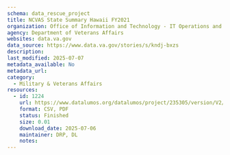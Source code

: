 ```yaml
---
schema: data_rescue_project 
title: NCVAS State Summary Hawaii FY2021
organization: Office of Information and Technology - IT Operations and Services (ITOPS)
agency: Department of Veterans Affairs
websites: data.va.gov
data_source: https://www.data.va.gov/stories/s/kndj-bxzs
description: 
last_modified: 2025-07-07
metadata_available: No
metadata_url: 
category:
  - Military & Veterans Affairs 
resources:
  - id: 1224
    url: https://www.datalumos.org/datalumos/project/235305/version/V2/view
    format: CSV, PDF
    status: Finished
    size: 0.01
    download_date: 2025-07-06
    maintainer: DRP, DL
    notes: 
---
```

